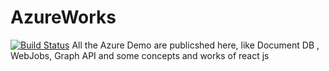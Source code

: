 # AzureWorks
[![Build Status](https://dev.azure.com/DP00557033/MyDummy/_apis/build/status/IncredibleScientist.AzureWorks)](https://dev.azure.com/DP00557033/MyDummy/_build/latest?definitionId=1)
All the Azure Demo are publicshed here, like Document DB , WebJobs, Graph API and some concepts and works of react js
